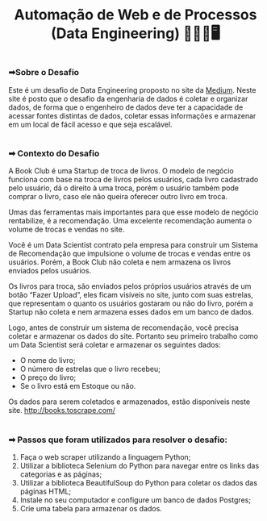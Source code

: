 #

<div>
  <h1 align="center"> Automação de Web e de Processos (Data Engineering) 👩‍💻🦾🖥</h1>
</div>

#

<h3>➡Sobre o Desafio </h3>

Este é um desafio de Data Engineering proposto no site da [Medium](https://medium.com/@meigarom/o-projeto-de-data-engineering-para-o-seu-portf%C3%B3lio-c186c7191823).
Neste site é posto que o desafio da engenharia de dados é coletar e organizar dados, de forma que o engenheiro de dados deve ter a capacidade de acessar fontes distintas de dados,
coletar essas informações e armazenar em um local de fácil acesso e que seja escalável.

# 

<h3>➡ Contexto do Desafio </h3>

A Book Club é uma Startup de troca de livros. O modelo de negócio funciona com base na troca de livros pelos usuários,
cada livro cadastrado pelo usuário, dá o direito à uma troca, porém o usuário também pode comprar o livro, caso ele 
não queira oferecer outro livro em troca.

Umas das ferramentas mais importantes para que esse modelo de negócio rentabilize, é a recomendação. Uma excelente recomendação aumenta o volume de trocas e vendas no site.

Você é um Data Scientist contrato pela empresa para construir um Sistema de Recomendação que impulsione o volume de trocas e vendas entre os usuários. Porém, a Book Club não coleta e nem armazena os livros enviados pelos usuários.

Os livros para troca, são enviados pelos próprios usuários através de um botão “Fazer Upload”, eles ficam visíveis no site, junto com suas estrelas, que representam o quanto os usuários gostaram ou não do livro, porém a Startup não coleta e nem armazena esses dados em um banco de dados.

Logo, antes de construir um sistema de recomendação, você precisa coletar e armazenar os dados do site. Portanto seu primeiro trabalho como um Data Scientist será coletar e armazenar os seguintes dados:

- O nome do livro;
- O número de estrelas que o livro recebeu;
- O preço do livro;
- Se o livro está em Estoque ou não.

Os dados para serem coletados e armazenados, estão disponíveis neste site. http://books.toscrape.com/

# 

<h3>➡ Passos que foram utilizados para resolver o desafio: </h3>

1. Faça o web scraper utilizando a linguagem Python;
2. Utilizar a biblioteca Selenium do Python para navegar entre os links das categorias e as páginas;
3. Utilizar a biblioteca BeautifulSoup do Python para coletar os dados das páginas HTML;
4. Instale no seu computador e configure um banco de dados Postgres;
5. Crie uma tabela para armazenar os dados.
